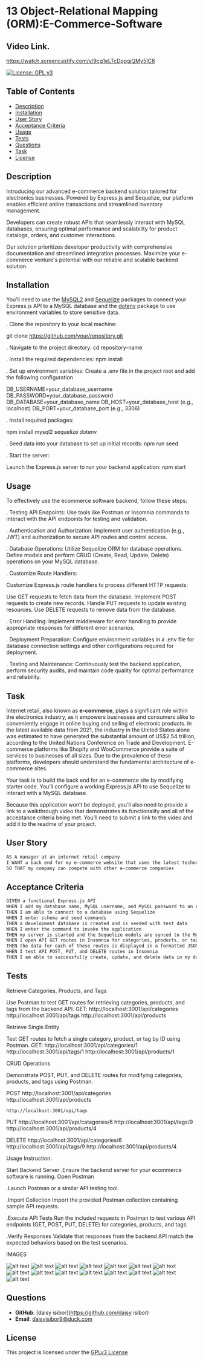 # 13 Object-Relational Mapping (ORM):E-Commerce-Software 

## Video Link.
https://watch.screencastify.com/v/9cg1eLTcDppgjQMy5IC8



[![License: GPL v3](https://img.shields.io/badge/License-GPLv3-purple.svg)](https://www.gnu.org/licenses/gpl-3.0)


## Table of Contents
- [Description](#description)
- [Installation](#installation)
- [User Story](#user-story)
- [Acceptance Criteria](#acceptance-criteria)
- [Usage](#usage)
- [Tests](#tests)
- [Questions](#questions)
- [Task](#task)
- [License](#license)


## Description
Introducing our advanced e-commerce backend solution tailored for electronics businesses. Powered by Express.js and Sequelize, our platform enables efficient online transactions and streamlined inventory management.

Developers can create robust APIs that seamlessly interact with MySQL databases, ensuring optimal performance and scalability for product catalogs, orders, and customer interactions.

Our solution prioritizes developer productivity with comprehensive documentation and streamlined integration processes. Maximize your e-commerce venture's potential with our reliable and scalable backend solution.

## Installation
You’ll need to use the [MySQL2](https://www.npmjs.com/package/mysql2) and [Sequelize](https://www.npmjs.com/package/sequelize) packages to connect your Express.js API to a MySQL database and the [dotenv](https://www.npmjs.com/package/dotenv) package to use environment variables to store sensitive data.

. Clone the repository to your local machine:

 git clone https://github.com/your/repository.git

. Navigate to the project directory:
 cd repository-name

. Install the required dependencies:
 npm install

. Set up environment variables:
  Create a .env file in the project root and add the following configuration

 DB_USERNAME=your_database_username
 DB_PASSWORD=your_database_password
 DB_DATABASE=your_database_name
 DB_HOST=your_database_host (e.g., localhost)
 DB_PORT=your_database_port (e.g., 3306)

. Install required packages:

  npm install mysql2 sequelize dotenv

. Seed data into your database to set up initial records:
  npm run seed

. Start the server: 

  Launch the Express.js server to run your backend application:
  npm start

## Usage

To effectively use the ecommerce software backend, follow these steps:

. Testing API Endpoints:
Use tools like Postman or Insomnia commands to interact with the API endpoints for testing and validation.

. Authentication and Authorization:
Implement user authentication (e.g., JWT) and authorization to secure API routes and control access.

. Database Operations:
Utilize Sequelize ORM for database operations. Define models and perform CRUD (Create, Read, Update, Delete) operations on your MySQL database.

. Customize Route Handlers:

  Customize Express.js route handlers to process different HTTP requests:

  Use GET requests to fetch data from the database.
  Implement POST requests to create new records.
  Handle PUT requests to update existing resources.
  Use DELETE requests to remove data from the database.

. Error Handling:
Implement middleware for error handling to provide appropriate responses for different error scenarios.

. Deployment Preparation:
Configure environment variables in a .env file for database connection settings and other configurations required for deployment.

. Testing and Maintenance:
Continuously test the backend application, perform security audits, and maintain code quality for optimal performance and reliability.


## Task

Internet retail, also known as **e-commerce**, plays a significant role within the electronics industry, as it empowers businesses and consumers alike to conveniently engage in online buying and selling of electronic products. In the latest available data from 2021, the industry in the United States alone was estimated to have generated the substantial amount of US$2.54 trillion, according to the United Nations Conference on Trade and Development. E-commerce platforms like Shopify and WooCommerce provide a suite of services to businesses of all sizes. Due to the prevalence of these platforms, developers should understand the fundamental architecture of e-commerce sites.

Your task is to build the back end for an e-commerce site by modifying starter code. You’ll configure a working Express.js API to use Sequelize to interact with a MySQL database.

Because this application won’t be deployed, you’ll also need to provide a link to a walkthrough video that demonstrates its functionality and all of the acceptance criteria being met. You’ll need to submit a link to the video and add it to the readme of your project.

## User Story

```md
AS A manager at an internet retail company
I WANT a back end for my e-commerce website that uses the latest technologies
SO THAT my company can compete with other e-commerce companies
```

## Acceptance Criteria

```md
GIVEN a functional Express.js API
WHEN I add my database name, MySQL username, and MySQL password to an environment variable file
THEN I am able to connect to a database using Sequelize
WHEN I enter schema and seed commands
THEN a development database is created and is seeded with test data
WHEN I enter the command to invoke the application
THEN my server is started and the Sequelize models are synced to the MySQL database
WHEN I open API GET routes in Insomnia for categories, products, or tags
THEN the data for each of these routes is displayed in a formatted JSON
WHEN I test API POST, PUT, and DELETE routes in Insomnia
THEN I am able to successfully create, update, and delete data in my database
```

## Tests

Retrieve Categories, Products, and Tags

Use Postman to test GET routes for retrieving categories, products, and tags from the backend API.
GET:  http://localhost:3001/api/categories
      http://localhost:3001/api/tags
      http://localhost:3001/api/products



Retrieve Single Entity

Test GET routes to fetch a single category, product, or tag by ID using Postman.
GET:  http://localhost:3001/api/categories/1
      http://localhost:3001/api/tags/1
      http://localhost:3001/api/products/1

CRUD Operations

Demonstrate POST, PUT, and DELETE routes for modifying categories, products, and tags using Postman.

POST http://localhost:3001/api/categories
    http://localhost:3001/api/products

    http://localhost:3001/api/tags

PUT   http://localhost:3001/api/categories/6
      http://localhost:3001/api/tags/9
      http://localhost:3001/api/products/4


DELETE  http://localhost:3001/api/categories/6
        http://localhost:3001/api/tags/9
        http://localhost:3001/api/products/4

Usage Instruction:

Start Backend Server
.Ensure the backend server for your ecommerce software is running.
Open Postman

.Launch Postman or a similar API testing tool.

.Import Collection
Import the provided Postman collection containing sample API requests.

.Execute API Tests
Run the included requests in Postman to test various API endpoints (GET, POST, PUT, DELETE) for categories, products, and tags.

.Verify Responses
Validate that responses from the backend API match the expected behaviors based on the test scenarios.

IMAGES

![alt text](Images/DEL-categories-6.png)
![alt text](Images/DEL-products-6.png)
![alt text](Images/DEL-Tags-9.png)
![alt text](Images/GET-categories-1.png)
![alt text](Images/Get-categories.png)
![alt text](Images/GET-product-1.png)
![alt text](Images/GET-products.png)
![alt text](Images/GET-Tags-1.png)
![alt text](Images/GET-Tags.png)
![alt text](Images/POST-categories.png)
![alt text](Images/POST-products.png)
![alt text](Images/POST-Tags.png)
![alt text](Images/PUT-categories-6.png)
![alt text](Images/PUT-products-4.png)
![alt text](Images/PUT-Tags-9.png)


## Questions

- **GitHub**: [daisy isibor](https://github.com/daisy isibor)
- **Email**: daisyisibor9@duck.com

## License
  This project is licensed under the [GPLv3 License](https://www.gnu.org/licenses/gpl-3.0)